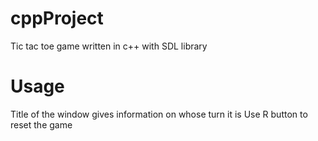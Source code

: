 # cppProject
 
Tic tac toe game written in c++ with SDL library

# Usage
Title of the window gives information on whose turn it is
Use R button to reset the game
